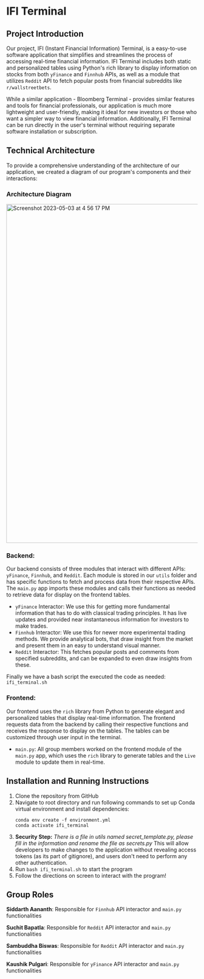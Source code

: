 # IFI Terminal

## Project Introduction

Our project, IFI (Instant Financial Information) Terminal, is a easy-to-use software application that simplifies and streamlines the process of accessing real-time financial information. IFI Terminal includes both static and personalized tables using Python's rich library to display information on stocks from both `yFinance` and `Finnhub` APIs, as well as a module that utilizes `Reddit` API to fetch popular posts from financial subreddits like `r/wallstreetbets`.

While a similar application - Bloomberg Terminal - provides similar features and tools for financial professionals, our application is much more lightweight and user-friendly, making it ideal for new investors or those who want a simpler way to view financial information. Additionally, IFI Terminal can be run directly in the user's terminal without requiring separate software installation or subscription.

## Technical Architecture

To provide a comprehensive understanding of the architecture of our application, we created a diagram of our program's components and their interactions:

### Architecture Diagram

<img width="889" alt="Screenshot 2023-05-03 at 4 56 17 PM" src="https://user-images.githubusercontent.com/90290549/236059501-a16a5165-55a7-4775-82e8-fc78b1f08a9b.png">

### Backend:

Our backend consists of three modules that interact with different APIs: `yFinance`, `Finnhub`, and `Reddit`. Each module is stored in our `utils` folder and has specific functions to fetch and process data from their respective APIs. The `main.py` app imports these modules and calls their functions as needed to retrieve data for display on the frontend tables.

- `yFinance` Interactor: We use this for getting more fundamental information that has to do with classical trading principles. It has live updates and provided near instantaneous information for investors to make trades.
- `Finnhub` Interactor: We use this for newer more experimental trading methods. We provide analytical bots, that draw insight from the market and present them in an easy to understand visual manner.
- `Reddit` Interactor: This fetches popular posts and comments from specified subreddits, and can be expanded to even draw insights from these.

Finally we have a bash script the executed the code as needed: `ifi_terminal.sh`

### Frontend:

Our frontend uses the `rich` library from Python to generate elegant and personalized tables that display real-time information. The frontend requests data from the backend by calling their respective functions and receives the response to display on the tables. The tables can be customized through user input in the terminal.

- `main.py`: All group members worked on the frontend module of the `main.py` app, which uses the `rich` library to generate tables and the `Live` module to update them in real-time.

## Installation  and Running Instructions

1. Clone the repository from GitHub
2. Navigate to root directory and run following commands to set up Conda virtual environment and install dependencies:
   ```
   conda env create -f environment.yml
   conda activate ifi_terminal
   ```
3. **Security Step:** *There is a file in utils named secret_template.py, please fill in the information and rename the file as secrets.py* This will allow developers to make changes to the application without revealing access tokens (as its part of gitignore), and users don't need to perform any other authentication.
4. Run `bash ifi_terminal.sh` to start the program
5. Follow the directions on screen to interact with the program!

## Group Roles

**Siddarth Aananth**: Responsible for `Finnhub` API interactor and `main.py` functionalities

**Suchit Bapatla**: Responsible for `Reddit` API interactor and `main.py` functionalities

**Sambuddha Biswas**: Responsible for `Reddit` API interactor and `main.py` functionalities

**Kaushik Pulgari**: Responsible for `yFinance` API interactor and `main.py` functionalities
